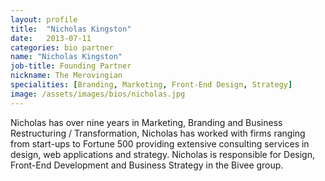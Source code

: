 ```yaml
---
layout: profile
title:  "Nicholas Kingston"
date:   2013-07-11
categories: bio partner
name: "Nicholas Kingston"
job-title: Founding Partner
nickname: The Merovingian 
specialities: [Branding, Marketing, Front-End Design, Strategy]
image: /assets/images/bios/nicholas.jpg
---
```


Nicholas has over nine years in Marketing, Branding and Business Restructuring / Transformation, Nicholas has worked with firms ranging from start-ups to Fortune 500 providing extensive consulting services in design, web applications and strategy. Nicholas is responsible for Design, Front-End Development and Business Strategy in the Bivee group.